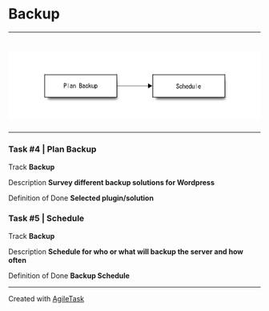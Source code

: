 # Backup

***
# ![](./Backup.png)

***

### Task #4 |  Plan Backup

Track **Backup**

Description **Survey different backup solutions for Wordpress**

Definition of Done **Selected plugin/solution**

### Task #5 |  Schedule

Track **Backup**

Description **Schedule for who or what will backup the server and how often**

Definition of Done **Backup Schedule**
***
Created with [AgileTask](https://github.com/gregorycoleman/AgileTask)
